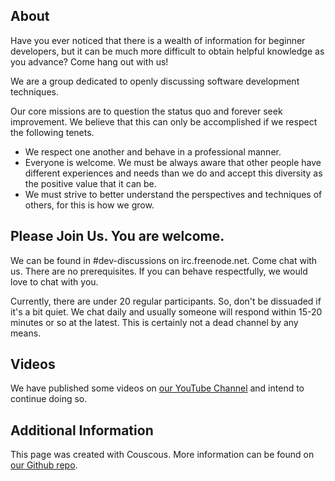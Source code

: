 ## About

Have you ever noticed that there is a wealth of information for beginner developers, but it can be much more difficult to obtain helpful knowledge as you advance? Come hang out with us!

We are a group dedicated to openly discussing software development techniques.

Our core missions are to question the status quo and forever seek improvement. We believe that this can only be accomplished if we respect the following tenets.

- We respect one another and behave in a professional manner.
- Everyone is welcome. We must be always aware that other people have different experiences and needs than we do and accept this diversity as the positive value that it can be.
- We must strive to better understand the perspectives and techniques of others, for this is how we grow.

## Please Join Us. You are welcome.

We can be found in #dev-discussions on irc.freenode.net. Come chat with us. There are no prerequisites. If you can behave respectfully, we would love to chat with you.

Currently, there are under 20 regular participants. So, don't be dissuaded if it's a bit quiet. We chat daily and usually someone will respond within 15-20 minutes or so at the latest. This is certainly not a dead channel by any means.

## Videos

We have published some videos on [our YouTube Channel](https://www.youtube.com/playlist?list=PLsTWLmFQ6CneW43wFxxFvATlvoB8a7o7s) and intend to continue doing so.

## Additional Information

This page was created with Couscous. More information can be found on [our Github repo](https://github.com/ShawnMcCool/dev-discussions).

